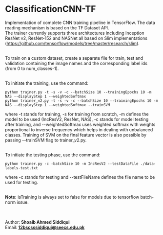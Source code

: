 # ClassificationCNN-TF

Implementation of complete CNN training pipeline in TensorFlow. The data reading mechanism is based on the TF Dataset API.
<br/>The trainer currently supports three architectures including Inception ResNet v2, ResNet-152 and NASNet all based on Slim implementations (https://github.com/tensorflow/models/tree/master/research/slim).

<br/>To train on a custom dataset, create a separate file for train, test and validation containing the image names and the corresponding label ids (from 0 to num_classes-1).

<br/>To initiate the training, use the command:
```
python trainer.py -t -s -v -c --batchSize 10 --trainingEpochs 10 -m NAS --displayStep 1 --weightedSoftmax
python trainer_v2.py -t -s -v -c --batchSize 10 --trainingEpochs 10 -m NAS --displayStep 1 --weightedSoftmax --trainSVM
```
where -t stands for training, -s for training from scratch, -m defines the model to be used (IncResV2, ResNet, NAS), -c stands for model testing after training, and --weightedSoftmax uses weighted softmax with weights proportional to inverse frequency which helps in dealing with unbalanced classes. Training of SVM on the final feature vector is also possible by passing --trainSVM flag to trainer_v2.py.

<br/>To initiate the testing phase, use the command:
```
python trainer.py -c -batchSize 10 -m IncResV2 --testDataFile ./data-labels-test.txt
```
where -c stands for testing and --testFileName defines the file name to be used for testing.

<br/><b>Note:</b> isTraining is always set to false for models due to tensorflow batch-norm issue.

<br/><br/> Author: <b>Shoaib Ahmed Siddiqui</b>
<br/> Email: <b>12bscsssiddiqui@seecs.edu.pk</b>
